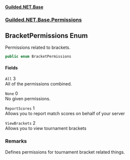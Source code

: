 
#### [Guilded.NET.Base](Guilded_NET_Base 'Guilded_NET_Base')
### [Guilded.NET.Base.Permissions](Guilded_NET_Base#Guilded_NET_Base_Permissions 'Guilded.NET.Base.Permissions')
## BracketPermissions Enum
Permissions related to brackets.  
```csharp
public enum BracketPermissions

```

#### Fields
<a name='Guilded_NET_Base_Permissions_BracketPermissions_All'></a>
`All` 3  
All of the permissions combined.  
  
<a name='Guilded_NET_Base_Permissions_BracketPermissions_None'></a>
`None` 0  
No given permissions.  
  
<a name='Guilded_NET_Base_Permissions_BracketPermissions_ReportScores'></a>
`ReportScores` 1  
Allows you to report match scores on behalf of your server  
  
<a name='Guilded_NET_Base_Permissions_BracketPermissions_ViewBrackets'></a>
`ViewBrackets` 2  
Allows you to view tournament brackets  
  
### Remarks
Defines permissions for tournament bracket related things.
